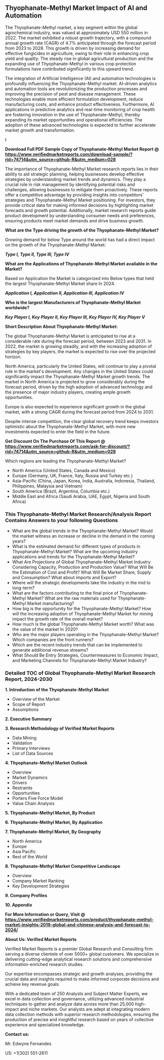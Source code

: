 <h2>Thyophanate-Methyl Market Impact of AI and Automation</h2><p>The Thyophanate-Methyl market, a key segment within the global agrochemical industry, was valued at approximately USD 550 million in 2022. The market exhibited a robust growth trajectory, with a compound annual growth rate (CAGR) of 4.7% anticipated through the forecast period from 2023 to 2028. This growth is driven by increasing demand for effective fungicides in agriculture, owing to their role in enhancing crop yield and quality. The steady rise in global agricultural production and the expanding use of Thyophanate-Methyl in various crop protection formulations have contributed significantly to this upward trend.</p><p>The integration of Artificial Intelligence (AI) and automation technologies is profoundly influencing the Thyophanate-Methyl market. AI-driven analytics and automation tools are revolutionizing the production processes and improving the precision of pest and disease management. These technologies enable more efficient formulation development, reduce manufacturing costs, and enhance product effectiveness. Furthermore, AI applications in predictive analytics and real-time monitoring of crop health are fostering innovation in the use of Thyophanate-Methyl, thereby expanding its market opportunities and operational efficiencies. The adoption of these advanced technologies is expected to further accelerate market growth and transformation.</p>t</p><p id="" class=""><strong>Download Full PDF Sample Copy of Thyophanate-Methyl Market Report @ <a href="https://www.verifiedmarketreports.com/download-sample/?rid=74714&utm_source=github-R&utm_medium=028" target="_blank">https://www.verifiedmarketreports.com/download-sample/?rid=74714&utm_source=github-R&utm_medium=028</a></strong></p><p>The importance of&nbsp;Thyophanate-Methyl Market research reports lies in their ability to aid strategic planning, helping businesses develop effective strategies by understanding market trends and dynamics. They play a crucial role in risk management by identifying potential risks and challenges, allowing businesses to mitigate them proactively. These reports offer a competitive advantage by providing insights into competitors' strategies and Thyophanate-Methyl Market positioning. For investors, they provide critical data for making informed decisions by highlighting market forecasts and growth potential. Additionally, market research reports guide product development by understanding consumer needs and preferences, ensuring products meet market demands and drive business growth.</p><p><strong>What are the&nbsp;Type driving the growth of the Thyophanate-Methyl Market?</strong></p><p id="" class="">Growing demand for below Type around the world has had a direct impact on the growth of the Thyophanate-Methyl Market:</p><em><strong>Type I, Type II, Type III, Type IV</strong></em></p><strong>What are the&nbsp;Applications&nbsp;of Thyophanate-Methyl Market available in the Market?</strong></p><p id="" class="">Based on Application the Market is categorized into Below types that held the largest Thyophanate-Methyl Market share In 2024.</p><em><strong>Application I, Application II, Application III, Application IV</strong></em></p><strong>Who is the largest Manufacturers of Thyophanate-Methyl Market worldwide?</strong></p><p><em><strong>Key Player I, Key Player II, Key Player III, Key Player IV, Key Player V</strong></em></p><p id="" class=""><strong>Short Description About Thyophanate-Methyl Market:</strong></p><p>The global Thyophanate-Methyl Market is anticipated to rise at a considerable rate during the forecast period, between 2023 and 2031. In 2022, the market is growing steadily, and with the increasing adoption of strategies by key players, the market is expected to rise over the projected horizon.</p><p>North America, particularly the United States, will continue to play a pivotal role in the market's development. Any changes in the United States could significantly impact the Thyophanate-Methyl Market growth trends. The market in North America is projected to grow considerably during the forecast period, driven by the high adoption of advanced technology and the presence of major industry players, creating ample growth opportunities.</p><p>Europe is also expected to experience significant growth in the global market, with a strong CAGR during the forecast period from 2024 to 2031.</p><p>Despite intense competition, the clear global recovery trend keeps investors optimistic about the Thyophanate-Methyl Market, with more new investments expected to enter the field in the future.</p><p id="" class=""><strong>Get Discount On The Purchase Of This Report @ <a href="https://www.verifiedmarketreports.com/ask-for-discount/?rid=74714&utm_source=github-R&utm_medium=028" target="_blank">https://www.verifiedmarketreports.com/ask-for-discount/?rid=74714&utm_source=github-R&utm_medium=028</a></strong></p>Which regions are leading the Thyophanate-Methyl Market?</p><ul><li>North America (United States, Canada and Mexico)</li><li>Europe (Germany, UK, France, Italy, Russia and Turkey etc.)</li><li>Asia-Pacific (China, Japan, Korea, India, Australia, Indonesia, Thailand, Philippines, Malaysia and Vietnam)</li><li>South America (Brazil, Argentina, Columbia etc.)</li><li>Middle East and Africa (Saudi Arabia, UAE, Egypt, Nigeria and South Africa)</li></ul><h3 id="" class="">This Thyophanate-Methyl Market Research/Analysis Report Contains Answers to your following Questions</h3><ul><li>What are the global trends in the Thyophanate-Methyl Market? Would the market witness an increase or decline in the demand in the coming years?</li><li>What is the estimated demand for different types of products in Thyophanate-Methyl Market? What are the upcoming industry applications and trends for the Thyophanate-Methyl Market?</li><li>What Are Projections of Global Thyophanate-Methyl Market Industry Considering Capacity, Production and Production Value? What Will Be the Estimation of Cost and Profit? What Will Be Market Share, Supply and Consumption? What about imports and Export?</li><li>Where will the strategic developments take the industry in the mid to long-term?</li><li>What are the factors contributing to the final price of Thyophanate-Methyl Market? What are the raw materials used for Thyophanate-Methyl Market manufacturing?</li><li>How big is the opportunity for the Thyophanate-Methyl Market? How will the increasing adoption of Thyophanate-Methyl Market for mining impact the growth rate of the overall market?</li><li>How much is the global Thyophanate-Methyl Market worth? What was the value of the market In 2020?</li><li>Who are the major players operating in the Thyophanate-Methyl Market? Which companies are the front runners?</li><li>Which are the recent industry trends that can be implemented to generate additional revenue streams?</li><li>What Should Be Entry Strategies, Countermeasures to Economic Impact, and Marketing Channels for Thyophanate-Methyl Market Industry?</li></ul><h3 id="" class="">Detailed TOC of Global Thyophanate-Methyl Market Research Report, 2024-2030</h3><p id="" class=""><strong>1. Introduction of the Thyophanate-Methyl Market</strong></p><ul><li>Overview of the Market</li><li>Scope of Report</li><li>Assumptions</li></ul><p id="" class=""><strong>2. Executive Summary</strong></p><p id="" class=""><strong>3. Research Methodology of Verified Market Reports</strong></p><ul><li>Data Mining</li><li>Validation</li><li>Primary Interviews</li><li>List of Data Sources</li></ul><p id="" class=""><strong>4. Thyophanate-Methyl Market Outlook</strong></p><ul><li>Overview</li><li>Market Dynamics</li><li>Drivers</li><li>Restraints</li><li>Opportunities</li><li>Porters Five Force Model</li><li>Value Chain Analysis</li></ul><p id="" class=""><strong>5. Thyophanate-Methyl Market, By Product</strong></p><p id="" class=""><strong>6. Thyophanate-Methyl Market, By Application</strong></p><p id="" class=""><strong>7. Thyophanate-Methyl Market, By Geography</strong></p><ul><li>North America</li><li>Europe</li><li>Asia Pacific</li><li>Rest of the World</li></ul><p id="" class=""><strong>8. Thyophanate-Methyl Market Competitive Landscape</strong></p><ul><li>Overview</li><li>Company Market Ranking</li><li>Key Development Strategies</li></ul><p id="" class=""><strong>9. Company Profiles</strong></p><p id="" class=""><strong>10. Appendix</strong></p><p id="" class=""><strong>For More Information or Query, Visit @ <a href="https://www.verifiedmarketreports.com/product/thyophanate-methyl-market-insights-2019-global-and-chinese-analysis-and-forecast-to-2024/" target="_blank">https://www.verifiedmarketreports.com/product/thyophanate-methyl-market-insights-2019-global-and-chinese-analysis-and-forecast-to-2024/</a></strong></p><p id="" class=""><strong>About Us: Verified Market Reports</strong></p><p id="" class="">Verified Market Reports is a premier Global Research and Consulting firm serving a diverse clientele of over 5000+ global customers. We specialize in delivering cutting-edge analytical research solutions and comprehensive information-enriched research studies.</p><p id="" class="">Our expertise encompasses strategic and growth analyses, providing the crucial data and insights required to make informed corporate decisions and achieve key revenue goals.</p><p id="" class="">With a dedicated team of 250 Analysts and Subject Matter Experts, we excel in data collection and governance, utilizing advanced industrial techniques to gather and analyze data across more than 25,000 high-impact and niche markets. Our analysts are adept at integrating modern data collection methods with superior research methodologies, ensuring the production of precise and insightful research based on years of collective experience and specialized knowledge.</p><p id="" class=""><strong>Contact us:</strong></p><p id="" class="">Mr. Edwyne Fernandes</p><p id="" class="">US: +1(302) 551-2611</p>
